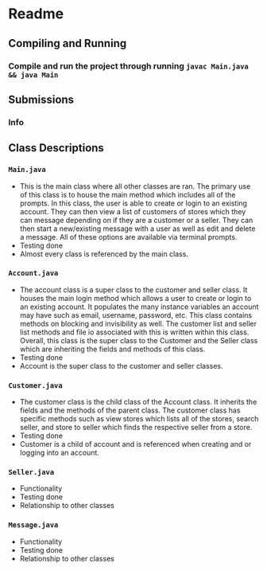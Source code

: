 # Readme

## Compiling and Running
### Compile and run the project through running `javac Main.java && java Main`

## Submissions
### Info


## Class Descriptions

### `Main.java`
- This is the main class where all other classes are ran. The primary use of this class is to house the main method which includes all of the prompts. In this class, the user is able to create or login to an existing account. They can then view a list of customers of stores which they can message depending on if they are a customer or a seller. They can then start a new/existing message with a user as well as edit and delete a message. All of these options are available via terminal prompts. 
- Testing done
- Almost every class is referenced by the main class. 

### `Account.java`
- The account class is a super class to the customer and seller class. It houses the main login method which allows a user to create or login to an existing account. It populates the many instance variables an account may have such as email, username, password, etc. This class contains methods on blocking and invisibility as well. The customer list and seller list methods and file io associated with this is written within this class. Overall, this class is the super class to the Customer and the Seller class which are inheriting the fields and methods of this class. 
- Testing done
- Account is the super class to the customer and seller classes. 

### `Customer.java`
- The customer class is the child class of the Account class. It inherits the fields and the methods of the parent class. The customer class has specific methods such as view stores which lists all of the stores, search seller, and store to seller which finds the respective seller from a store.  
- Testing done
- Customer is a child of account and is referenced when creating and or logging into an account. 

### `Seller.java`
- Functionality
- Testing done
- Relationship to other classes
### `Message.java`
- Functionality
- Testing done
- Relationship to other classes

